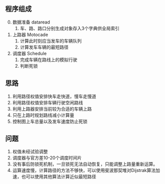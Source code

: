 ## 程序组成
0. 数据准备 dataread
    1. 车、路、路口分别生成对象存入3个字典供全局索引
1. 上路器 Motocade
    1. 计算此时刻应当发车的车辆队列
    2. 计算发车车辆的最短路径
2. 调度器 Schedule
    1. 完成车辆在路线上的模拟行驶
    2. 判断死锁
    
## 思路
1. 利用路径权值安排快车走快道，慢车走慢道
2. 利用路径权值安排车辆行驶空闲路线
3. 利用上路器安排当前较为合适的车辆上路
4. 只在上路时规划路线减小计算量
5. 控制图上车总量以及发车速度防止死锁

## 问题
1. 权值未经试验调整
2. 调度器与官方差10-20个调度时间片
3. 没有事后防锁死机制，一旦锁死无法自动恢复，只能调整上路量重新运算。
4. 运算速度慢，计算路径的方法不够快，可以使用斐波那契堆对Dijstrak算法加速，也可以使用其他算法计算近似最短路径